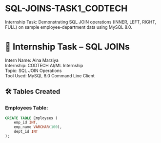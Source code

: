 # SQL-JOINS-TASK1_CODTECH
Internship Task: Demonstrating SQL JOIN operations (INNER, LEFT, RIGHT, FULL) on sample employee-department data using MySQL 8.0.
# 📌 Internship Task – SQL JOINs

Intern Name: Aina Marziya  
Internship: CODTECH AI/ML Internship    
Topic: SQL JOIN Operations  
Tool Used: MySQL 8.0 Command Line Client


## 🛠 Tables Created

### Employees Table:
```sql
CREATE TABLE Employees (
    emp_id INT,
    emp_name VARCHAR(100),
    dept_id INT
);
